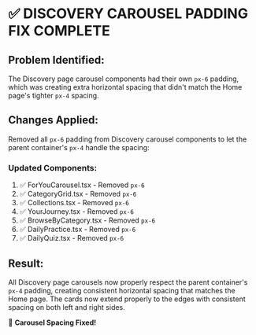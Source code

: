 # ✅ DISCOVERY CAROUSEL PADDING FIX COMPLETE

## Problem Identified:
The Discovery page carousel components had their own `px-6` padding, which was creating extra horizontal spacing that didn't match the Home page's tighter `px-4` spacing.

## Changes Applied:
Removed all `px-6` padding from Discovery carousel components to let the parent container's `px-4` handle the spacing:

### Updated Components:
1. ✅ ForYouCarousel.tsx - Removed `px-6`
2. ✅ CategoryGrid.tsx - Removed `px-6`
3. ✅ Collections.tsx - Removed `px-6`
4. ✅ YourJourney.tsx - Removed `px-6`
5. ✅ BrowseByCategory.tsx - Removed `px-6`
6. ✅ DailyPractice.tsx - Removed `px-6`
7. ✅ DailyQuiz.tsx - Removed `px-6`

## Result:
All Discovery page carousels now properly respect the parent container's `px-4` padding, creating consistent horizontal spacing that matches the Home page. The cards now extend properly to the edges with consistent spacing on both left and right sides.

🎯 **Carousel Spacing Fixed!**

